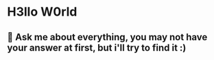   <h1>H3llo W0rld</h1>
  
<h2> 💬 Ask me about everything, you may not have your answer at first, but i'll try to find it :)</h2>




